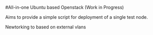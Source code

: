 #All-in-one Ubuntu based Openstack (Work in Progress)

Aims to provide a simple script for deployment of a single test node.

Newtorking to based on external vlans